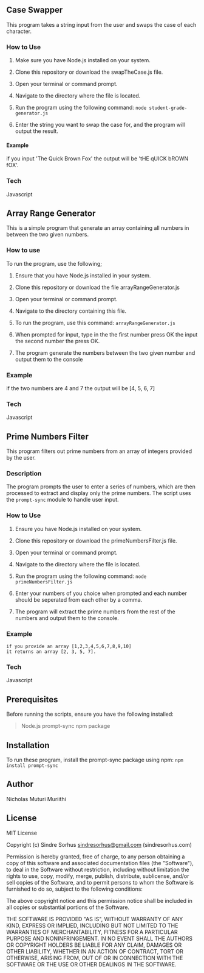## Case Swapper

This program takes a string input from the user and swaps the case of each character.

### How to Use

1.  Make sure you have Node.js installed on your system.

2.  Clone this repository or download the swapTheCase.js file.

3.  Open your terminal or command prompt.

4.  Navigate to the directory where the file is located.

5.  Run the program using the following command:
    `node student-grade-generator.js`

6.  Enter the string you want to swap the case for, and the program will output the result.

#### Example

if you input 'The Quick Brown Fox'
the output will be 'tHE qUICK bROWN fOX'.

### Tech

Javascript

## Array Range Generator

This is a simple program that generate an array containing all numbers in between the two given numbers.

### How to use

To run the program, use the following;

1.  Ensure that you have Node.js installed in your system.

2.  Clone this repository or download the file arrayRangeGenerator.js

3.  Open your terminal or command prompt.

4.  Navigate to the directory containing this file.

5.  To run the program, use this command:
    `arrayRangeGenerator.js`

6.  When prompted for input, type in the the first number press OK the input the second number the press OK.

7.  The program generate the numbers between the two given number and output them to the console

### Example

if the two numbers are 4 and 7
the output will be [4, 5, 6, 7]

### Tech

Javascript

## Prime Numbers Filter

This program filters out prime numbers from an array of integers provided by the user.

### Description

The program prompts the user to enter a series of numbers, which are then processed to extract and display only the prime numbers. The script uses the `prompt-sync` module to handle user input.

### How to Use

1.  Ensure you have Node.js installed on your system.

2.  Clone this repository or download the primeNumbersFilter.js file.

3.  Open your terminal or command prompt.

4.  Navigate to the directory where the file is located.

5.  Run the program using the following command:
    `node primeNumbersFilter.js`

6.  Enter your numbers of you choice when prompted and each number should be seperated from each other by a comma.

7.  The program will extract the prime numbers from the rest of the numbers and output them to the console.

### Example

    if you provide an array [1,2,3,4,5,6,7,8,9,10]
    it returns an array [2, 3, 5, 7].

### Tech

Javascript

## Prerequisites

Before running the scripts, ensure you have the following installed:

> Node.js
> prompt-sync npm package

## Installation

To run these program, install the prompt-sync package using npm:
`npm install prompt-sync`

## Author

Nicholas Muturi Muriithi

## License

MIT License

Copyright (c) Sindre Sorhus <sindresorhus@gmail.com> (sindresorhus.com)

Permission is hereby granted, free of charge, to any person obtaining a copy of this software and associated documentation files (the "Software"), to deal in the Software without restriction, including without limitation the rights to use, copy, modify, merge, publish, distribute, sublicense, and/or sell copies of the Software, and to permit persons to whom the Software is furnished to do so, subject to the following conditions:

The above copyright notice and this permission notice shall be included in all copies or substantial portions of the Software.

THE SOFTWARE IS PROVIDED "AS IS", WITHOUT WARRANTY OF ANY KIND, EXPRESS OR IMPLIED, INCLUDING BUT NOT LIMITED TO THE WARRANTIES OF MERCHANTABILITY, FITNESS FOR A PARTICULAR PURPOSE AND NONINFRINGEMENT. IN NO EVENT SHALL THE AUTHORS OR COPYRIGHT HOLDERS BE LIABLE FOR ANY CLAIM, DAMAGES OR OTHER LIABILITY, WHETHER IN AN ACTION OF CONTRACT, TORT OR OTHERWISE, ARISING FROM, OUT OF OR IN CONNECTION WITH THE SOFTWARE OR THE USE OR OTHER DEALINGS IN THE SOFTWARE.
